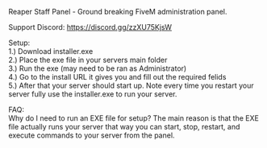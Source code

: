 Reaper Staff Panel - Ground breaking FiveM administration panel.

Support Discord: https://discord.gg/zzXU75KjsW

Setup:<br>
1.) Download installer.exe<br>
2.) Place the exe file in your servers main folder<br>
3.) Run the exe (may need to be ran as Administrator)<br>
4.) Go to the install URL it gives you and fill out the required felids<br>
5.) After that your server should start up. Note every time you restart your server fully use the installer.exe to run your server.

FAQ:<br>
Why do I need to run an EXE file for setup? The main reason is that the EXE file actually runs your server that way you can start, stop, restart, and execute commands to your server from the panel. 
